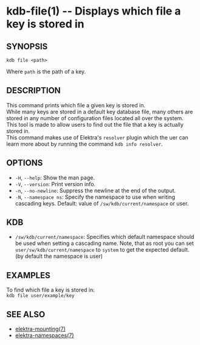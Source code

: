 kdb-file(1) -- Displays which file a key is stored in
=====================================================

## SYNOPSIS

`kdb file <path>`  

Where `path` is the path of a key.  

## DESCRIPTION

This command prints which file a given key is stored in.  
While many keys are stored in a default key database file, many others are stored in any number of configuration files located all over the system.  
This tool is made to allow users to find out the file that a key is actually stored in.  
This command makes use of Elektra's `resolver` plugin which the uer can learn more about by running the command `kdb info resolver`.

## OPTIONS

- `-H`, `--help`:
  Show the man page.
- `-V`, `--version`:
  Print version info.
- `-n`, `--no-newline`:
  Suppress the newline at the end of the output.
- `-N`, `--namespace ns`:
  Specify the namespace to use when writing cascading keys.
  Default: value of `/sw/kdb/current/namespace` or user.

## KDB

- `/sw/kdb/current/namespace`:
  Specifies which default namespace should be used when setting a cascading name.
  Note, that as root you can set `user/sw/kdb/current/namespace` to `system` to
  get the expected default.
  (by default the namespace is user)



## EXAMPLES

To find which file a key is stored in:  
	`kdb file user/example/key`  

## SEE ALSO

- [elektra-mounting(7)](elektra-mounting.md)
- [elektra-namespaces(7)](elektra-namespaces.md)
